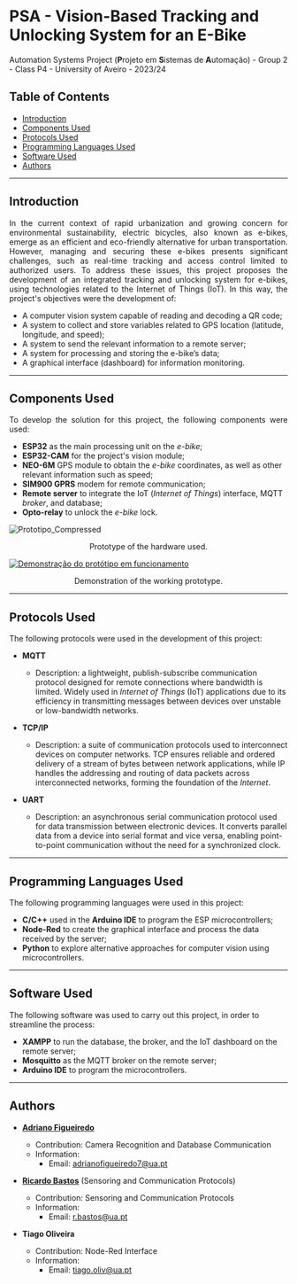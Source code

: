 # PSA - Vision-Based Tracking and Unlocking System for an E-Bike

Automation Systems Project (**P**rojeto em **S**istemas de **A**utomação) - Group 2 - Class P4 - University of Aveiro - 2023/24

## Table of Contents

- [Introduction](#introduction)
- [Components Used](#components-used)
- [Protocols Used](#protocols-used)
- [Programming Languages Used](#programming-languages-used)
- [Software Used](#software-used)
- [Authors](#authors)



---
## Introduction

<p align="justify">
In the current context of rapid urbanization and growing concern for environmental sustainability, electric bicycles, also known as e-bikes, emerge as an efficient and eco-friendly alternative for urban transportation. However, managing and securing these e-bikes presents significant challenges, such as real-time tracking and access control limited to authorized users. To address these issues, this project proposes the development of an integrated tracking and unlocking system for e-bikes, using technologies related to the Internet of Things (IoT). In this way, the project's objectives were the development of:</p>

- A computer vision system capable of reading and decoding a QR code;
- A system to collect and store variables related to GPS location (latitude, longitude, and speed);
- A system to send the relevant information to a remote server;
- A system for processing and storing the e-bike’s data;
- A graphical interface (dashboard) for information monitoring.

---
## Components Used

<p align="justify">
To develop the solution for this project, the following components were used:</p>

- **ESP32** as the main processing unit on the _e-bike_;
- **ESP32-CAM** for the project's vision module;
- **NEO-6M** GPS module to obtain the _e-bike_ coordinates, as well as other relevant information such as speed;
- **SIM900 GPRS** modem for remote communication;
- **Remote server** to integrate the IoT (_Internet of Things_) interface, MQTT _broker_, and database;
- **Opto-relay** to unlock the _e-bike_ lock.


![Prototipo_Compressed](https://github.com/RBastos36/PSA-eBike-Project/assets/145439743/723f937c-b5d7-47ad-88e4-f71a5076ce88)

<p align="center">
Prototype of the hardware used.
</p>

[![Demonstração do protótipo em funcionamento](https://img.youtube.com/vi/8IhwF9_wa2A/0.jpg)](https://www.youtube.com/watch?v=8IhwF9_wa2A)
<p align="center">
Demonstration of the working prototype.
</p>


---
## Protocols Used

The following protocols were used in the development of this project:

- **MQTT**
  - Description: a lightweight, publish-subscribe communication protocol designed for remote connections where bandwidth is limited. Widely used in *Internet of Things* (IoT) applications due to its efficiency in transmitting messages between devices over unstable or low-bandwidth networks.

- **TCP/IP**
  - Description: a suite of communication protocols used to interconnect devices on computer networks. TCP ensures reliable and ordered delivery of a stream of bytes between network applications, while IP handles the addressing and routing of data packets across interconnected networks, forming the foundation of the *Internet*.

- **UART**
  - Description: an asynchronous serial communication protocol used for data transmission between electronic devices. It converts parallel data from a device into serial format and vice versa, enabling point-to-point communication without the need for a synchronized clock.


---
## Programming Languages Used

The following programming languages were used in this project:

- **C/C++** used in the **Arduino IDE** to program the ESP microcontrollers;
- **Node-Red** to create the graphical interface and process the data received by the server;
- **Python** to explore alternative approaches for computer vision using microcontrollers.


---
## Software Used

The following software was used to carry out this project, in order to streamline the process:

- **XAMPP** to run the database, the broker, and the IoT dashboard on the remote server;
- **Mosquitto** as the MQTT broker on the remote server;
- **Arduino IDE** to program the microcontrollers.

---
## Authors

- **[Adriano Figueiredo](https://github.com/AdrianoFF10)**
  - Contribution: Camera Recognition and Database Communication
  - Information:
    - Email: adrianofigueiredo7@ua.pt

- **[Ricardo Bastos](https://github.com/RBastos36)** (Sensoring and Communication Protocols)
  - Contribution: Sensoring and Communication Protocols
  - Information:
    - Email: r.bastos@ua.pt
   
- **Tiago Oliveira**
  - Contribution: Node-Red Interface
  - Information:
    - Email: tiago.oliv@ua.pt
